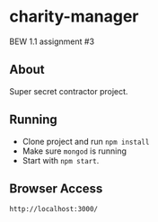 # charity-manager
BEW 1.1 assignment #3
## About
Super secret contractor project.
## Running
* Clone project and run `npm install`
* Make sure `mongod` is running
* Start with `npm start`.
## Browser Access
`http://localhost:3000/`
